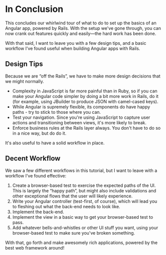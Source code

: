 # In Conclusion

This concludes our whirlwind tour of what to do to set up the basics of an
Angular app, powered by Rails.  With the setup we've gone through, you can now
crank out features quickly and easily—the hard work has been done.

With that said, I want to leave you with a few design tips, and a basic workflow I've found useful when building Angular apps with Rails.

## Design Tips

Because we are “off the Rails”, we have to make more design decisions that we might normally.

* Complexity in JavaScript is far more painful than in Ruby, so if you can make your Angular code simpler by doing a bit more work in Rails, do it (for example, using JBuilder to produce JSON with camel-cased keys).
* While Angular is supremely flexible, its components do have happy paths - try to stick to those where you can.
* Test your navigation.  Since you're using JavaScript to capture user actions and transitioning between views, it's more likely to break.
* Enforce business rules at the Rails layer always.  You don't have to do so in a nice way, but do do it.

It's also useful to have a solid workflow in place.

## Decent Workflow

We saw a few different workflows in this tutorial, but I want to leave with a
workflow I've found effective:

1. Create a browser-based test to exercise the expected paths of the UI.  This
   is largely the “happy path”, but might also include validations and other
   exceptional flows that the user will likely experience. 
2. Write your Angular controller (test-first, of course), which will lead you to fleshing out
   what the back-end needs to look like.
3. Implement the back-end.
4. Implement the view in a basic way to get your browser-based test to pass.
5. Add whatever bells-and-whistles or other UI stuff you want, using your
   browser-based test to make sure you've broken something.

With that, go forth and make awesomely rich applications, powered by the best
web framework around!
